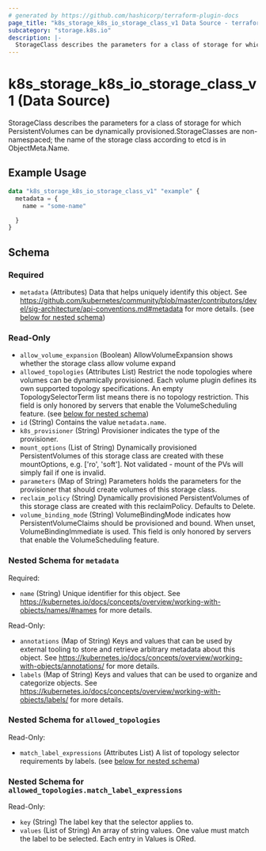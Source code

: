 ```yaml
---
# generated by https://github.com/hashicorp/terraform-plugin-docs
page_title: "k8s_storage_k8s_io_storage_class_v1 Data Source - terraform-provider-k8s"
subcategory: "storage.k8s.io"
description: |-
  StorageClass describes the parameters for a class of storage for which PersistentVolumes can be dynamically provisioned.StorageClasses are non-namespaced; the name of the storage class according to etcd is in ObjectMeta.Name.
---
```


# k8s_storage_k8s_io_storage_class_v1 (Data Source)

StorageClass describes the parameters for a class of storage for which PersistentVolumes can be dynamically provisioned.StorageClasses are non-namespaced; the name of the storage class according to etcd is in ObjectMeta.Name.

## Example Usage

```terraform
data "k8s_storage_k8s_io_storage_class_v1" "example" {
  metadata = {
    name = "some-name"

  }
}
```

<!-- schema generated by tfplugindocs -->
## Schema

### Required

- `metadata` (Attributes) Data that helps uniquely identify this object. See https://github.com/kubernetes/community/blob/master/contributors/devel/sig-architecture/api-conventions.md#metadata for more details. (see [below for nested schema](#nestedatt--metadata))

### Read-Only

- `allow_volume_expansion` (Boolean) AllowVolumeExpansion shows whether the storage class allow volume expand
- `allowed_topologies` (Attributes List) Restrict the node topologies where volumes can be dynamically provisioned. Each volume plugin defines its own supported topology specifications. An empty TopologySelectorTerm list means there is no topology restriction. This field is only honored by servers that enable the VolumeScheduling feature. (see [below for nested schema](#nestedatt--allowed_topologies))
- `id` (String) Contains the value `metadata.name`.
- `k8s_provisioner` (String) Provisioner indicates the type of the provisioner.
- `mount_options` (List of String) Dynamically provisioned PersistentVolumes of this storage class are created with these mountOptions, e.g. ['ro', 'soft']. Not validated - mount of the PVs will simply fail if one is invalid.
- `parameters` (Map of String) Parameters holds the parameters for the provisioner that should create volumes of this storage class.
- `reclaim_policy` (String) Dynamically provisioned PersistentVolumes of this storage class are created with this reclaimPolicy. Defaults to Delete.
- `volume_binding_mode` (String) VolumeBindingMode indicates how PersistentVolumeClaims should be provisioned and bound.  When unset, VolumeBindingImmediate is used. This field is only honored by servers that enable the VolumeScheduling feature.

<a id="nestedatt--metadata"></a>
### Nested Schema for `metadata`

Required:

- `name` (String) Unique identifier for this object. See https://kubernetes.io/docs/concepts/overview/working-with-objects/names/#names for more details.

Read-Only:

- `annotations` (Map of String) Keys and values that can be used by external tooling to store and retrieve arbitrary metadata about this object. See https://kubernetes.io/docs/concepts/overview/working-with-objects/annotations/ for more details.
- `labels` (Map of String) Keys and values that can be used to organize and categorize objects. See https://kubernetes.io/docs/concepts/overview/working-with-objects/labels/ for more details.


<a id="nestedatt--allowed_topologies"></a>
### Nested Schema for `allowed_topologies`

Read-Only:

- `match_label_expressions` (Attributes List) A list of topology selector requirements by labels. (see [below for nested schema](#nestedatt--allowed_topologies--match_label_expressions))

<a id="nestedatt--allowed_topologies--match_label_expressions"></a>
### Nested Schema for `allowed_topologies.match_label_expressions`

Read-Only:

- `key` (String) The label key that the selector applies to.
- `values` (List of String) An array of string values. One value must match the label to be selected. Each entry in Values is ORed.
